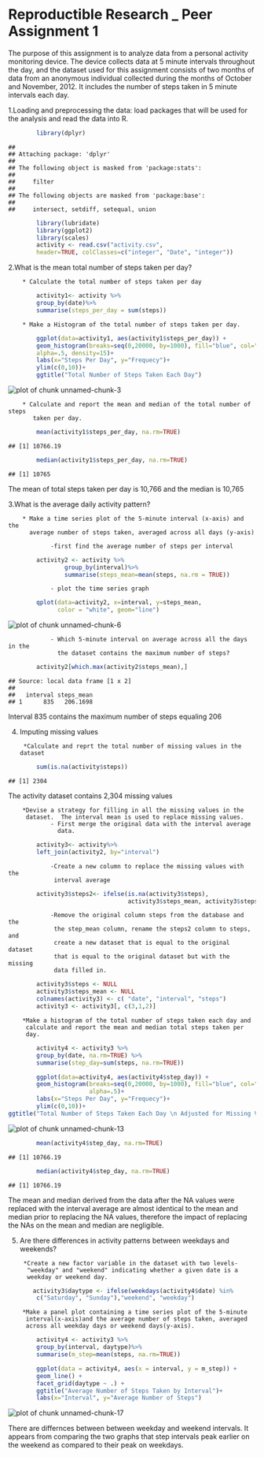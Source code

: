 Reproductible Research _ Peer Assignment 1
==========================================

The purpose of this assignment is to analyze data from a personal activity
monitoring device.  The device collects data at 5 minute intervals throughout
the day, and the dataset used for this assignment consists of two months of
data from an anonymous individual collected during the months of October and
November, 2012.  It includes the number of steps taken in 5 minute intervals
each day.

1.Loading and preprocessing the data: load packages that will be used for the 
analysis and read the data into R.


```r
        library(dplyr)
```

```
## 
## Attaching package: 'dplyr'
## 
## The following object is masked from 'package:stats':
## 
##     filter
## 
## The following objects are masked from 'package:base':
## 
##     intersect, setdiff, setequal, union
```

```r
        library(lubridate)
        library(ggplot2)
        library(scales)
        activity <- read.csv("activity.csv", 
        header=TRUE, colClasses=c("integer", "Date", "integer"))
```

2.What is the mean total number of steps taken per day?

        * Calculate the total number of steps taken per day
        

```r
        activity1<- activity %>%
        group_by(date)%>%
        summarise(steps_per_day = sum(steps))
```

        * Make a Histogram of the total number of steps taken per day.
        

```r
        ggplot(data=activity1, aes(activity1$steps_per_day)) + 
        geom_histogram(breaks=seq(0,20000, by=1000), fill="blue", col="black", 
        alpha=.5, density=15)+
        labs(x="Steps Per Day", y="Frequecy")+
        ylim(c(0,10))+
        ggtitle("Total Number of Steps Taken Each Day")
```

![plot of chunk unnamed-chunk-3](figure/unnamed-chunk-3-1.png) 

        * Calculate and report the mean and median of the total number of steps
           taken per day.

```r
        mean(activity1$steps_per_day, na.rm=TRUE)
```

```
## [1] 10766.19
```

```r
        median(activity1$steps_per_day, na.rm=TRUE)
```

```
## [1] 10765
```

The mean of total steps taken per day is 10,766 and the median is 10,765

3.What is the average daily activity pattern?

        * Make a time series plot of the 5-minute interval (x-axis) and the 
          average number of steps taken, averaged across all days (y-axis)
                
                -first find the average number of steps per interval
          

```r
        activity2 <- activity %>%
                group_by(interval)%>%
                summarise(steps_mean=mean(steps, na.rm = TRUE))
```

                - plot the time series graph


```r
        qplot(data=activity2, x=interval, y=steps_mean, 
              color = "white", geom="line")
```

![plot of chunk unnamed-chunk-6](figure/unnamed-chunk-6-1.png) 

                - Which 5-minute interval on average across all the days in the
                  the dataset contains the maximum number of steps?
                  

```r
        activity2[which.max(activity2$steps_mean),]
```

```
## Source: local data frame [1 x 2]
## 
##   interval steps_mean
## 1      835   206.1698
```

Interval 835 contains the maximum number of steps equaling 206

4. Imputing missing values

        *Calculate and reprt the total number of missing values in the dataset
        

```r
        sum(is.na(activity$steps))
```

```
## [1] 2304
```
The activity dataset contains 2,304 missing values

        *Devise a strategy for filling in all the missing values in the
         dataset.  The interval mean is used to replace missing values.
                - First merge the original data with the interval average
                  data.
         

```r
        activity3<- activity%>%
        left_join(activity2, by="interval")
```

                -Create a new column to replace the missing values with the 
                 interval average
                 

```r
        activity3$steps2<- ifelse(is.na(activity3$steps), 
                                  activity3$steps_mean, activity3$steps)
```

                -Remove the original column steps from the database and the 
                 the step_mean column, rename the steps2 column to steps, and
                 create a new dataset that is equal to the original dataset
                 that is equal to the original dataset but with the missing 
                 data filled in.
                 

```r
        activity3$steps <- NULL
        activity3$steps_mean <- NULL
        colnames(activity3) <- c( "date", "interval", "steps")
        activity3 <- activity3[, c(3,1,2)]
```

        *Make a histogram of the total number of steps taken each day and
         calculate and report the mean and median total steps taken per
         day.
         

```r
        activity4 <- activity3 %>%
        group_by(date, na.rm=TRUE) %>%
        summarise(step_day=sum(steps, na.rm=TRUE))
```


```r
        ggplot(data=activity4, aes(activity4$step_day)) + 
        geom_histogram(breaks=seq(0,20000, by=1000), fill="blue", col="black", 
                       alpha=.5)+
        labs(x="Steps Per Day", y="Frequecy")+
        ylim(c(0,10))+
ggtitle("Total Number of Steps Taken Each Day \n Adjusted for Missing Values")
```

![plot of chunk unnamed-chunk-13](figure/unnamed-chunk-13-1.png) 


```r
        mean(activity4$step_day, na.rm=TRUE)
```

```
## [1] 10766.19
```

```r
        median(activity4$step_day, na.rm=TRUE)
```

```
## [1] 10766.19
```

The mean and median derived from the data after the NA values were 
replaced with the interval average are almost identical 
to the mean and median prior to replacing the NA values, 
therefore the impact of replacing the NAs on the mean 
and median are negligible.

5. Are there differences in activity patterns between weekdays and weekends?

        *Create a new factor variable in the dataset with two levels-
         "weekday" and "weekend" indicating whether a given date is a 
         weekday or weekend day.
         

```r
       activity3$daytype <- ifelse(weekdays(activity4$date) %in% 
        c("Saturday", "Sunday"),"weekend", "weekday")
```

        *Make a panel plot containing a time series plot of the 5-minute
         interval(x-axis)and the average number of steps taken, averaged
         across all weekday days or weekend days(y-axis).
         

```r
        activity4 <- activity3 %>%
        group_by(interval, daytype)%>%
        summarise(m_step=mean(steps, na.rm=TRUE))
```


```r
        ggplot(data = activity4, aes(x = interval, y = m_step)) + 
        geom_line() + 
        facet_grid(daytype ~ .) +          
        ggtitle("Average Number of Steps Taken by Interval")+
        labs(x="Interval", y="Average Number of Steps")
```

![plot of chunk unnamed-chunk-17](figure/unnamed-chunk-17-1.png) 

There are differnces between between weekday and weekend intervals. It 
appears from comparing the two graphs that step intervals peak earlier on the
weekend as compared to their peak on weekdays.









